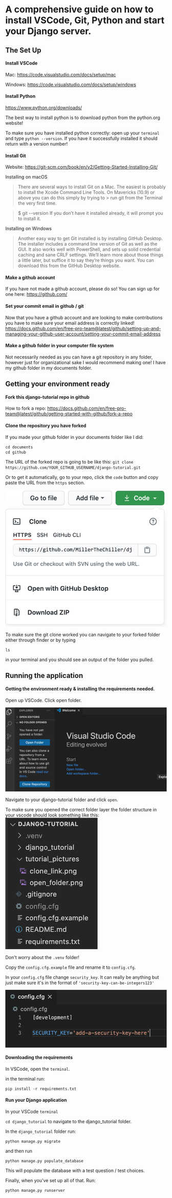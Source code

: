 # A comprehensive guide on how to install VSCode, Git, Python and start your Django server. 

## The Set Up 

#### Install VSCode
Mac: https://code.visualstudio.com/docs/setup/mac

Windows: https://code.visualstudio.com/docs/setup/windows

#### Install Python 
https://www.python.org/downloads/

The best way to install python is to download python from the python.org website! 

To make sure you have installed python correctly: open up your `terminal` and type `python --version`. If you have it successfully installed it should return with a version number! 

#### Install Git 
Website: https://git-scm.com/book/en/v2/Getting-Started-Installing-Git/

Installing on macOS
> There are several ways to install Git on a Mac. The easiest is probably to install the Xcode Command Line Tools. On Mavericks (10.9) or above you can do this simply by trying to > run git from the Terminal the very first time.

> $ git --version
> If you don’t have it installed already, it will prompt you to install it.

Installing on Windows 
>Another easy way to get Git installed is by installing GitHub Desktop. The installer includes a command line version of Git as well as the GUI. It also works well with PowerShell, and sets up solid credential caching and sane CRLF settings. We’ll learn more about those things a little later, but suffice it to say they’re things you want. You can download this from the GitHub Desktop website.

#### Make a github account
If you have not made a github account, please do so! You can sign up for one here: https://github.com/

#### Set your commit email in github / git 
Now that you have a github account and are looking to make contributions you have to make sure your email address is correctly linked!
https://docs.github.com/en/free-pro-team@latest/github/setting-up-and-managing-your-github-user-account/setting-your-commit-email-address

#### Make a github folder in your computer file system 
Not necessarily needed as you can have a git repository in any folder, however just for organizational sake I would recommend making one! I have my github folder in my documents folder.


## Getting your environment ready 

#### Fork this django-tutorial repo in github

How to fork a repo:
https://docs.github.com/en/free-pro-team@latest/github/getting-started-with-github/fork-a-repo

#### Clone the repository you have forked
If you made your github folder in your documents folder like I did: 
```
cd documents
cd github
```

The URL of the forked repo is going to be like this:
`git clone https://github.com/YOUR_GITHUB_USERNAME/django-tutorial.git`

Or to get it automatically, go to your repo, click the `code` button and copy paste the URL from the `https` section.

![clone link](https://github.com/MillerTheChiller/django-tutorial/blob/main/tutorial_pictures/clone_link.png)


To make sure the git clone worked you can navigate to your forked folder either through finder or by typing 

```
ls
```

in your terminal and you should see an output of the folder you pulled.

## Running the application 

#### Getting the environment ready & installing the requirements needed.

Open up VSCode. Click open folder. 

![open folder](https://github.com/MillerTheChiller/django-tutorial/blob/main/tutorial_pictures/open_folder.png)

Navigate to your django-tutorial folder and click `open`. 

To make sure you opened the correct folder layer the folder structure in your vscode should look something like this: 
![open folder](https://github.com/MillerTheChiller/django-tutorial/blob/main/tutorial_pictures/VSCode%20Folder%20Structure.png)

Don't worry about the `.venv` folder!

Copy the `config.cfg.example` file and rename it to `config.cfg`. 

In your `config.cfg` file change `security_key`. It can really be anything but just make sure it's in the format of `'security-key-can-be-integers123'`

![config](https://github.com/MillerTheChiller/django-tutorial/blob/main/tutorial_pictures/config.png)


#### Downloading the requirements
In VSCode, open the `terminal`.

in the terminal run: 
```
pip install -r requirements.txt
```

#### Run your Django application 

In your VSCode `terminal`

`cd django_tutorial` to navigate to the django_tutorial folder. 

In the `django_tutorial` folder run:
```
python manage.py migrate
```
and then run 
```
python manage.py populate_database
```
This will populate the database with a test question / test choices. 

Finally, when you've set up all of that. Run:
```
python manage.py runserver
```

